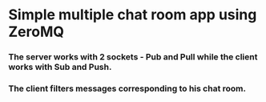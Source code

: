# Simple multiple chat room app using ZeroMQ

### The server works with 2 sockets - Pub and Pull while the client works with Sub and Push. 
### The client filters messages corresponding to his chat room.
